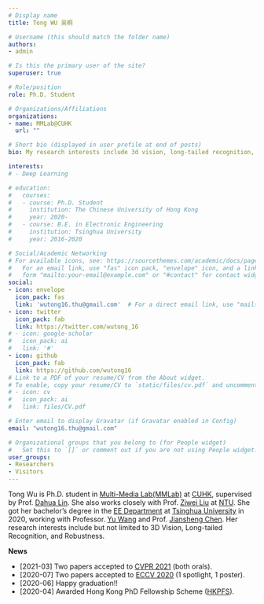 ```yaml
---
# Display name
title: Tong WU 吴桐

# Username (this should match the folder name)
authors:
- admin

# Is this the primary user of the site?
superuser: true

# Role/position
role: Ph.D. Student

# Organizations/Affiliations
organizations:
- name: MMLab@CUHK
  url: ""

# Short bio (displayed in user profile at end of posts)
bio: My research interests include 3d vision, long-tailed recognition, and robustness. 

interests:
# - Deep Learning

# education:
#   courses:
#   - course: Ph.D. Student 
#     institution: The Chinese University of Hong Kong
#     year: 2020-
#   - course: B.E. in Electronic Engineering
#     institution: Tsinghua University
#     year: 2016-2020

# Social/Academic Networking
# For available icons, see: https://sourcethemes.com/academic/docs/page-builder/#icons
#   For an email link, use "fas" icon pack, "envelope" icon, and a link in the
#   form "mailto:your-email@example.com" or "#contact" for contact widget.
social:
- icon: envelope
  icon_pack: fas
  link: 'wutong16.thu@gmail.com'  # For a direct email link, use "mailto:test@example.org".
- icon: twitter
  icon_pack: fab
  link: https://twitter.com/wutong_16
# - icon: google-scholar
#   icon_pack: ai
#   link: '#'
- icon: github
  icon_pack: fab
  link: https://github.com/wutong16
# Link to a PDF of your resume/CV from the About widget.
# To enable, copy your resume/CV to `static/files/cv.pdf` and uncomment the lines below.
# - icon: cv
#   icon_pack: ai
#   link: files/CV.pdf

# Enter email to display Gravatar (if Gravatar enabled in Config)
email: "wutong16.thu@gmail.com"

# Organizational groups that you belong to (for People widget)
#   Set this to `[]` or comment out if you are not using People widget.
user_groups:
- Researchers
- Visitors
---
```


Tong Wu is Ph.D. student in [Multi-Media Lab(MMLab)](http://mmlab.ie.cuhk.edu.hk/) at [CUHK](https://www.cuhk.edu.hk/english/index.html), supervised by Prof. [Dahua Lin](http://dahua.me/). She also works closely with Prof. [Ziwei Liu](https://liuziwei7.github.io/) at [NTU](https://www.ntu.edu.sg/Pages/home.aspx). She got her bachelor’s degree in the [EE Department](http://www.ee.tsinghua.edu.cn/) at [Tsinghua University](https://www.tsinghua.edu.cn/) in 2020, working with Professor. [Yu Wang](http://nicsefc.ee.tsinghua.edu.cn/people/yu-wang/) and Prof. [Jiansheng Chen](https://jschenthu.weebly.com/). Her research interests include but not limited to 3D Vision, Long-tailed Recognition, and Robustness.

**News**
- \[2021-03\] Two papers accepted to [CVPR 2021](http://cvpr2021.thecvf.com/) (both orals).
- \[2020-07\] Two papers accepted to [ECCV 2020](https://eccv2020.eu/) (1 spotlight, 1 poster).
- \[2020-06\] Happy graduation!!
- \[2020-04\] Awarded Hong Kong PhD Fellowship Scheme ([HKPFS](https://cerg1.ugc.edu.hk/hkpfs/apply.html)).
